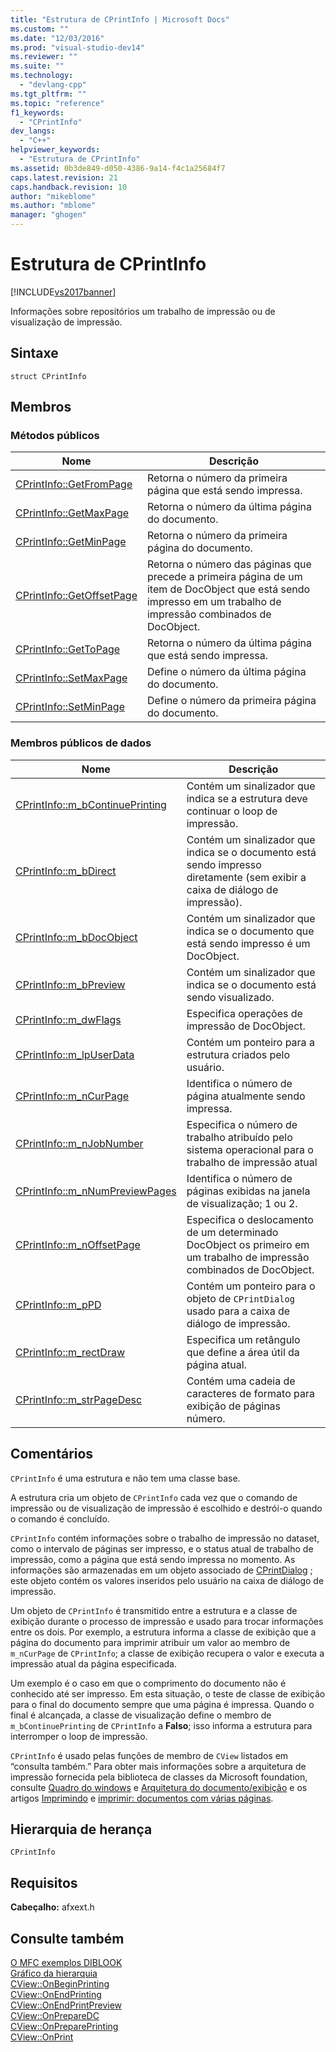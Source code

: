 ```yaml
---
title: "Estrutura de CPrintInfo | Microsoft Docs"
ms.custom: ""
ms.date: "12/03/2016"
ms.prod: "visual-studio-dev14"
ms.reviewer: ""
ms.suite: ""
ms.technology: 
  - "devlang-cpp"
ms.tgt_pltfrm: ""
ms.topic: "reference"
f1_keywords: 
  - "CPrintInfo"
dev_langs: 
  - "C++"
helpviewer_keywords: 
  - "Estrutura de CPrintInfo"
ms.assetid: 0b3de849-d050-4386-9a14-f4c1a25684f7
caps.latest.revision: 21
caps.handback.revision: 10
author: "mikeblome"
ms.author: "mblome"
manager: "ghogen"
---
```

# Estrutura de CPrintInfo
[!INCLUDE[vs2017banner](../../assembler/inline/includes/vs2017banner.md)]

Informações sobre repositórios um trabalho de impressão ou de visualização de impressão.  
  
## Sintaxe  
  
```  
struct CPrintInfo  
```  
  
## Membros  
  
### Métodos públicos  
  
|Nome|Descrição|  
|----------|---------------|  
|[CPrintInfo::GetFromPage](../Topic/CPrintInfo::GetFromPage.md)|Retorna o número da primeira página que está sendo impressa.|  
|[CPrintInfo::GetMaxPage](../Topic/CPrintInfo::GetMaxPage.md)|Retorna o número da última página do documento.|  
|[CPrintInfo::GetMinPage](../Topic/CPrintInfo::GetMinPage.md)|Retorna o número da primeira página do documento.|  
|[CPrintInfo::GetOffsetPage](../Topic/CPrintInfo::GetOffsetPage.md)|Retorna o número das páginas que precede a primeira página de um item de DocObject que está sendo impresso em um trabalho de impressão combinados de DocObject.|  
|[CPrintInfo::GetToPage](../Topic/CPrintInfo::GetToPage.md)|Retorna o número da última página que está sendo impressa.|  
|[CPrintInfo::SetMaxPage](../Topic/CPrintInfo::SetMaxPage.md)|Define o número da última página do documento.|  
|[CPrintInfo::SetMinPage](../Topic/CPrintInfo::SetMinPage.md)|Define o número da primeira página do documento.|  
  
### Membros públicos de dados  
  
|Nome|Descrição|  
|----------|---------------|  
|[CPrintInfo::m\_bContinuePrinting](../Topic/CPrintInfo::m_bContinuePrinting.md)|Contém um sinalizador que indica se a estrutura deve continuar o loop de impressão.|  
|[CPrintInfo::m\_bDirect](../Topic/CPrintInfo::m_bDirect.md)|Contém um sinalizador que indica se o documento está sendo impresso diretamente \(sem exibir a caixa de diálogo de impressão\).|  
|[CPrintInfo::m\_bDocObject](../Topic/CPrintInfo::m_bDocObject.md)|Contém um sinalizador que indica se o documento que está sendo impresso é um DocObject.|  
|[CPrintInfo::m\_bPreview](../Topic/CPrintInfo::m_bPreview.md)|Contém um sinalizador que indica se o documento está sendo visualizado.|  
|[CPrintInfo::m\_dwFlags](../Topic/CPrintInfo::m_dwFlags.md)|Especifica operações de impressão de DocObject.|  
|[CPrintInfo::m\_lpUserData](../Topic/CPrintInfo::m_lpUserData.md)|Contém um ponteiro para a estrutura criados pelo usuário.|  
|[CPrintInfo::m\_nCurPage](../Topic/CPrintInfo::m_nCurPage.md)|Identifica o número de página atualmente sendo impressa.|  
|[CPrintInfo::m\_nJobNumber](../Topic/CPrintInfo::m_nJobNumber.md)|Especifica o número de trabalho atribuído pelo sistema operacional para o trabalho de impressão atual|  
|[CPrintInfo::m\_nNumPreviewPages](../Topic/CPrintInfo::m_nNumPreviewPages.md)|Identifica o número de páginas exibidas na janela de visualização; 1 ou 2.|  
|[CPrintInfo::m\_nOffsetPage](../Topic/CPrintInfo::m_nOffsetPage.md)|Especifica o deslocamento de um determinado DocObject os primeiro em um trabalho de impressão combinados de DocObject.|  
|[CPrintInfo::m\_pPD](../Topic/CPrintInfo::m_pPD.md)|Contém um ponteiro para o objeto de `CPrintDialog` usado para a caixa de diálogo de impressão.|  
|[CPrintInfo::m\_rectDraw](../Topic/CPrintInfo::m_rectDraw.md)|Especifica um retângulo que define a área útil da página atual.|  
|[CPrintInfo::m\_strPageDesc](../Topic/CPrintInfo::m_strPageDesc.md)|Contém uma cadeia de caracteres de formato para exibição de páginas número.|  
  
## Comentários  
 `CPrintInfo` é uma estrutura e não tem uma classe base.  
  
 A estrutura cria um objeto de `CPrintInfo` cada vez que o comando de impressão ou de visualização de impressão é escolhido e destrói\-o quando o comando é concluído.  
  
 `CPrintInfo` contém informações sobre o trabalho de impressão no dataset, como o intervalo de páginas ser impresso, e o status atual de trabalho de impressão, como a página que está sendo impressa no momento.  As informações são armazenadas em um objeto associado de [CPrintDialog](../Topic/CPrintDialog%20Class.md) ; este objeto contém os valores inseridos pelo usuário na caixa de diálogo de impressão.  
  
 Um objeto de `CPrintInfo` é transmitido entre a estrutura e a classe de exibição durante o processo de impressão e usado para trocar informações entre os dois.  Por exemplo, a estrutura informa a classe de exibição que a página do documento para imprimir atribuir um valor ao membro de `m_nCurPage` de `CPrintInfo`; a classe de exibição recupera o valor e executa a impressão atual da página especificada.  
  
 Um exemplo é o caso em que o comprimento do documento não é conhecido até ser impresso.  Em esta situação, o teste de classe de exibição para o final do documento sempre que uma página é impressa.  Quando o final é alcançada, a classe de visualização define o membro de `m_bContinuePrinting` de `CPrintInfo` a **Falso**; isso informa a estrutura para interromper o loop de impressão.  
  
 `CPrintInfo` é usado pelas funções de membro de `CView` listados em “consulta também.” Para obter mais informações sobre a arquitetura de impressão fornecida pela biblioteca de classes da Microsoft foundation, consulte [Quadro do windows](../../mfc/frame-windows.md) e [Arquitetura do documento\/exibição](../Topic/Document-View%20Architecture.md) e os artigos [Imprimindo](../../mfc/printing.md) e [imprimir: documentos com várias páginas](../../mfc/multipage-documents.md).  
  
## Hierarquia de herança  
 `CPrintInfo`  
  
## Requisitos  
 **Cabeçalho:** afxext.h  
  
## Consulte também  
 [O MFC exemplos DIBLOOK](../../top/visual-cpp-samples.md)   
 [Gráfico da hierarquia](../../mfc/hierarchy-chart.md)   
 [CView::OnBeginPrinting](../Topic/CView::OnBeginPrinting.md)   
 [CView::OnEndPrinting](../Topic/CView::OnEndPrinting.md)   
 [CView::OnEndPrintPreview](../Topic/CView::OnEndPrintPreview.md)   
 [CView::OnPrepareDC](../Topic/CView::OnPrepareDC.md)   
 [CView::OnPreparePrinting](../Topic/CView::OnPreparePrinting.md)   
 [CView::OnPrint](../Topic/CView::OnPrint.md)